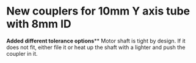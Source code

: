 # New couplers for 10mm Y axis tube with 8mm ID

**Added different tolerance options****
Motor shaft is tight by design. 
If it does not fit, either file it or heat up the shaft with a lighter and push the coupler in it.
